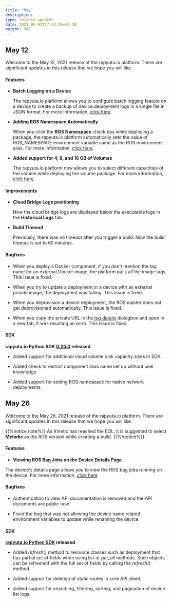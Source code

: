 ```yaml
---
title: "May"
description:
type: release-updates
date: 2021-05-03T17:52:46+05:30
weight: 902
---
```

 
 
## May 12
Welcome to the May 12, 2021 release of the rapyuta.io platform. There
are significant updates in this release that we hope you will like.
 
#### Features
 
* **Batch Logging on a Device**

    The rapyuta.io platform allows you to configure batch logging feature on a device to create a backup of device deployment logs in a single file in JSON format. For more information, [click here](/3_how-tos/32_device-management/325_configuring_batch_logging/).

* **Adding ROS Namespace Automatically**
    
    When you click the **ROS Namespace** check box while deploying a package, the rapyuta.io platform automatically sets the value of ROS_NAMESPACE environment variable same as the ROS environment alias. For more information, [click here](/5_deep-dives/53_networking-and-communication/535_ros-network-native/#multi-robot-communication).

* **Added support for 4, 8, and 16 GB of Volumes**

    The rapyuta.io platform now allows you to select different capacities of the volume while deploying the volume package. For more information, [click here](/3_how-tos/33_software-development/335_adding-persistent-storage-to-a-deployment/#creating-storage).

#### Improvements

* **Cloud Bridge Logs positioning**

    Now the cloud bridge logs are displayed below the executable logs in the **Historical Logs** tab.


* **Build Timeout**

    Previously, there was no timeout after you trigger a build. Now the build timeout is set to 60 minutes. 

#### Bugfixes

* When you deploy a Docker component, if you don't mention the tag name for an external Docker image, the platform pulls all the image tags. This issue is fixed.

* When you try to update a deployment in a device with an external private image, the deployment was failing. This issue is fixed.

* When you deprovision a device deployment, the ROS master does not get deprovisioned automatically. This issue is fixed.

* When you copy the private URL in the [log details](/5_deep-dives/54_tooling-and-debugging/543_upload-files-from-device/#direct-links-for-sharing-log-files) dialogbox and open in a new tab, it was resulting an error. This issue is fixed. 
 
 
#### SDK
 
**rapyuta.io Python SDK [0.25.0](/3_how-tos/35_tooling_and_debugging/rapyuta-io-python-sdk/#installation) released**.

* Added support for additional cloud volume disk capacity sizes in SDK.

* Added check to restrict component alias name set up without user knowledge.

* Added support for setting ROS namespace for native network deployments. 

## May 26

Welcome to the May 26, 2021 release of the rapyuta.io platform. There
are significant updates in this release that we hope you will like.

{{%notice note%}}
As Kinetic has reached the EOL, it is suggested to select **Melodic** as the ROS version while creating a build.
{{%/notice%}}

#### Features

* **Viewing ROS Bag Jobs on the Device Details Page**

The device's details page allows you to view the ROS bag jobs running on the device. For more information, [click here](/3_how-tos/35_tooling_and_debugging/working-with-rosbags/)


#### Bugfixes

* Authentication to view API documentation is removed and the API documents are public now.

* Fixed the bug that was not allowing the device name related environment variables to update while renaming the device.

#### SDK
 
**[rapyuta.io Python SDK](/3_how-tos/35_tooling_and_debugging/rapyuta-io-python-sdk/#installation) released**.

* Added *refresh()* method to resource classes such as deployment that has partial set of fields when using list or *get_all* methods. Such objects can be refreshed with the full set of fields by calling the *refresh()* method.

* Added support for deletion of static routes in core API client.
* Added support for searching, filtering, sorting, and pagination of device list logs.
 


 
 
 
 

